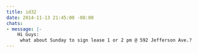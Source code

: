 ```yaml
---
title: id32
date: 2014-11-13 21:45:00 -08:00
chats:
- message: |-
    Hi Guys:
     what about Sunday to sign lease 1 or 2 pm @ 592 Jefferson Ave.?
---
```



